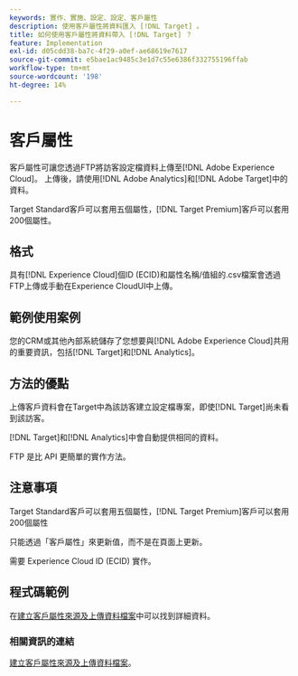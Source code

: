 ```yaml
---
keywords: 實作、實施、設定、設定、客戶屬性
description: 使用客戶屬性將資料匯入 [!DNL Target] 。
title: 如何使用客戶屬性將資料帶入 [!DNL Target] ？
feature: Implementation
exl-id: d05cdd38-ba7c-4f29-a0ef-ae68619e7617
source-git-commit: e5bae1ac9485c3e1d7c55e6386f332755196ffab
workflow-type: tm+mt
source-wordcount: '198'
ht-degree: 14%

---
```


# 客戶屬性

客戶屬性可讓您透過FTP將訪客設定檔資料上傳至[!DNL Adobe Experience Cloud]。 上傳後，請使用[!DNL Adobe Analytics]和[!DNL Adobe Target]中的資料。

Target Standard客戶可以套用五個屬性，[!DNL Target Premium]客戶可以套用200個屬性。

## 格式

具有[!DNL Experience Cloud]個ID (ECID)和屬性名稱/值組的.csv檔案會透過FTP上傳或手動在Experience CloudUI中上傳。

## 範例使用案例

您的CRM或其他內部系統儲存了您想要與[!DNL Adobe Experience Cloud]共用的重要資訊，包括[!DNL Target]和[!DNL Analytics]。

## 方法的優點

上傳客戶資料會在Target中為該訪客建立設定檔專案，即使[!DNL Target]尚未看到該訪客。

[!DNL Target]和[!DNL Analytics]中會自動提供相同的資料。

FTP 是比 API 更簡單的實作方法。

## 注意事項

Target Standard客戶可以套用五個屬性，[!DNL Target Premium]客戶可以套用200個屬性

只能透過「客戶屬性」來更新值，而不是在頁面上更新。

需要 Experience Cloud ID (ECID) 實作。

## 程式碼範例

在[建立客戶屬性來源及上傳資料檔案](https://experienceleague.adobe.com/docs/core-services/interface/customer-attributes/t-crs-usecase.html?lang=zh-Hant)中可以找到詳細資料。

### 相關資訊的連結

[建立客戶屬性來源及上傳資料檔案](https://experienceleague.adobe.com/docs/core-services/interface/customer-attributes/t-crs-usecase.html?lang=zh-Hant)。
